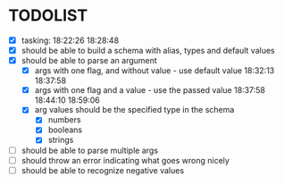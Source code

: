 # TODOLIST

- [x] tasking: 18:22:26 18:28:48
- [x] should be able to build a schema with alias, types and default values
- [x] should be able to parse an argument
  - [x] args with one flag, and without value - use default value 18:32:13 18:37:58
  - [x] args with one flag and a value - use the passed value 18:37:58 18:44:10 18:59:06
  - [x] arg values should be the specified type in the schema
    - [x] numbers
    - [x] booleans
    - [x] strings
- [ ] should be able to parse multiple args
- [ ] should throw an error indicating what goes wrong nicely
- [ ] should be able to recognize negative values
